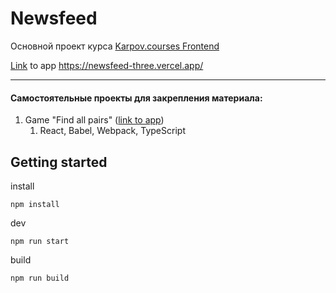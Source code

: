 # Newsfeed

Основной проект курса [Karpov.courses Frontend](https://karpov.courses/dev/frontend)

[Link](https://newsfeed-three.vercel.app/) to app https://newsfeed-three.vercel.app/

---

#### Самостоятельные проекты для закрепления материала:

1. Game "Find all pairs" ([link to app](https://find-all-pairs.vercel.app/))
   1. React, Babel, Webpack, TypeScript

## Getting started

install

```
npm install
```

dev

```
npm run start
```

build

```
npm run build
```
